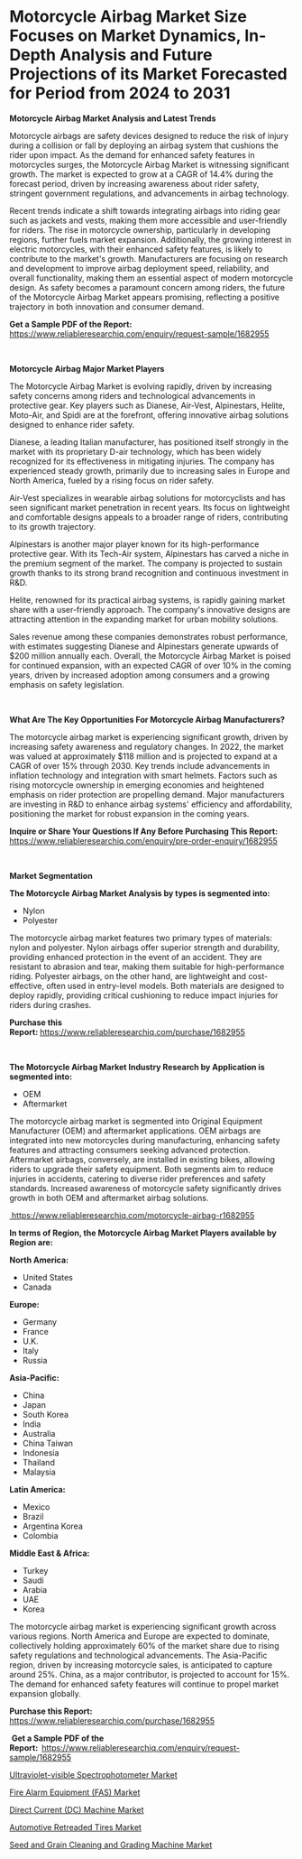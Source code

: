 <p><h1>Motorcycle Airbag Market Size Focuses on Market Dynamics, In-Depth Analysis and Future Projections of its Market Forecasted for Period from 2024 to 2031</h1></p><p><strong>Motorcycle Airbag Market Analysis and Latest Trends</strong></p>
<p><p>Motorcycle airbags are safety devices designed to reduce the risk of injury during a collision or fall by deploying an airbag system that cushions the rider upon impact. As the demand for enhanced safety features in motorcycles surges, the Motorcycle Airbag Market is witnessing significant growth. The market is expected to grow at a CAGR of 14.4% during the forecast period, driven by increasing awareness about rider safety, stringent government regulations, and advancements in airbag technology.</p><p>Recent trends indicate a shift towards integrating airbags into riding gear such as jackets and vests, making them more accessible and user-friendly for riders. The rise in motorcycle ownership, particularly in developing regions, further fuels market expansion. Additionally, the growing interest in electric motorcycles, with their enhanced safety features, is likely to contribute to the market's growth. Manufacturers are focusing on research and development to improve airbag deployment speed, reliability, and overall functionality, making them an essential aspect of modern motorcycle design. As safety becomes a paramount concern among riders, the future of the Motorcycle Airbag Market appears promising, reflecting a positive trajectory in both innovation and consumer demand.</p></p>
<p><strong>Get a Sample PDF of the Report:&nbsp;</strong> <a href="https://www.reliableresearchiq.com/enquiry/request-sample/1682955?utm_campaign=114&utm_medium=2&utm_source=Github&utm_content=ia&utm_term=01112024&utm_id=motorcycle-airbag">https://www.reliableresearchiq.com/enquiry/request-sample/1682955</a></p>
<p>&nbsp;</p>
<p><strong>Motorcycle Airbag Major Market Players</strong></p>
<p><p>The Motorcycle Airbag Market is evolving rapidly, driven by increasing safety concerns among riders and technological advancements in protective gear. Key players such as Dianese, Air-Vest, Alpinestars, Helite, Moto-Air, and Spidi are at the forefront, offering innovative airbag solutions designed to enhance rider safety.</p><p>Dianese, a leading Italian manufacturer, has positioned itself strongly in the market with its proprietary D-air technology, which has been widely recognized for its effectiveness in mitigating injuries. The company has experienced steady growth, primarily due to increasing sales in Europe and North America, fueled by a rising focus on rider safety.</p><p>Air-Vest specializes in wearable airbag solutions for motorcyclists and has seen significant market penetration in recent years. Its focus on lightweight and comfortable designs appeals to a broader range of riders, contributing to its growth trajectory.</p><p>Alpinestars is another major player known for its high-performance protective gear. With its Tech-Air system, Alpinestars has carved a niche in the premium segment of the market. The company is projected to sustain growth thanks to its strong brand recognition and continuous investment in R&D.</p><p>Helite, renowned for its practical airbag systems, is rapidly gaining market share with a user-friendly approach. The company's innovative designs are attracting attention in the expanding market for urban mobility solutions.</p><p>Sales revenue among these companies demonstrates robust performance, with estimates suggesting Dianese and Alpinestars generate upwards of $200 million annually each. Overall, the Motorcycle Airbag Market is poised for continued expansion, with an expected CAGR of over 10% in the coming years, driven by increased adoption among consumers and a growing emphasis on safety legislation.</p></p>
<p>&nbsp;</p>
<p><strong>What Are The Key Opportunities For Motorcycle Airbag Manufacturers?</strong></p>
<p><p>The motorcycle airbag market is experiencing significant growth, driven by increasing safety awareness and regulatory changes. In 2022, the market was valued at approximately $118 million and is projected to expand at a CAGR of over 15% through 2030. Key trends include advancements in inflation technology and integration with smart helmets. Factors such as rising motorcycle ownership in emerging economies and heightened emphasis on rider protection are propelling demand. Major manufacturers are investing in R&D to enhance airbag systems' efficiency and affordability, positioning the market for robust expansion in the coming years.</p></p>
<p><strong>Inquire or Share Your Questions If Any Before Purchasing This Report:</strong> <a href="https://www.reliableresearchiq.com/enquiry/pre-order-enquiry/1682955?utm_campaign=114&utm_medium=2&utm_source=Github&utm_content=ia&utm_term=01112024&utm_id=motorcycle-airbag">https://www.reliableresearchiq.com/enquiry/pre-order-enquiry/1682955</a></p>
<p>&nbsp;</p>
<p><strong>Market Segmentation</strong></p>
<p><strong>The Motorcycle Airbag Market Analysis by types is segmented into:</strong></p>
<p><ul><li>Nylon</li><li>Polyester</li></ul></p>
<p><p>The motorcycle airbag market features two primary types of materials: nylon and polyester. Nylon airbags offer superior strength and durability, providing enhanced protection in the event of an accident. They are resistant to abrasion and tear, making them suitable for high-performance riding. Polyester airbags, on the other hand, are lightweight and cost-effective, often used in entry-level models. Both materials are designed to deploy rapidly, providing critical cushioning to reduce impact injuries for riders during crashes.</p></p>
<p><strong>Purchase this Report:&nbsp;</strong><a href="https://www.reliableresearchiq.com/purchase/1682955?utm_campaign=114&utm_medium=2&utm_source=Github&utm_content=ia&utm_term=01112024&utm_id=motorcycle-airbag">https://www.reliableresearchiq.com/purchase/1682955</a></p>
<p>&nbsp;</p>
<p><strong>The Motorcycle Airbag Market Industry Research by Application is segmented into:</strong></p>
<p><ul><li>OEM</li><li>Aftermarket</li></ul></p>
<p><p>The motorcycle airbag market is segmented into Original Equipment Manufacturer (OEM) and aftermarket applications. OEM airbags are integrated into new motorcycles during manufacturing, enhancing safety features and attracting consumers seeking advanced protection. Aftermarket airbags, conversely, are installed in existing bikes, allowing riders to upgrade their safety equipment. Both segments aim to reduce injuries in accidents, catering to diverse rider preferences and safety standards. Increased awareness of motorcycle safety significantly drives growth in both OEM and aftermarket airbag solutions.</p></p>
<p><a href="https://www.reliableresearchiq.com/motorcycle-airbag-r1682955?utm_campaign=114&utm_medium=2&utm_source=Github&utm_content=ia&utm_term=01112024&utm_id=motorcycle-airbag">&nbsp;https://www.reliableresearchiq.com/motorcycle-airbag-r1682955</a></p>
<p><strong>In terms of Region, the Motorcycle Airbag Market Players available by Region are:</strong></p>
<p>
    <p> <strong> North America: </strong>
        <ul>
            <li>United States</li>
            <li>Canada</li>
        </ul>
        </p> 
    <p> <strong> Europe: </strong>
        <ul>
            <li>Germany</li>
            <li>France</li>
            <li>U.K.</li>
            <li>Italy</li>
            <li>Russia</li>
        </ul>
        </p> 
    <p> <strong> Asia-Pacific: </strong>
        <ul>
            <li>China</li>
            <li>Japan</li>
            <li>South Korea</li>
            <li>India</li>
            <li>Australia</li>
            <li>China Taiwan</li>
            <li>Indonesia</li>
            <li>Thailand</li>
            <li>Malaysia</li>
        </ul>
        </p> 
    <p> <strong> Latin America: </strong>
        <ul>
            <li>Mexico</li>
            <li>Brazil</li>
            <li>Argentina Korea</li>
            <li>Colombia</li>
        </ul>
        </p> 
    <p> <strong> Middle East & Africa: </strong>
        <ul>
            <li>Turkey</li>
            <li>Saudi</li>
            <li>Arabia</li>
            <li>UAE</li>
            <li>Korea</li>
        </ul>
    </p>
    </p>
<p><p>The motorcycle airbag market is experiencing significant growth across various regions. North America and Europe are expected to dominate, collectively holding approximately 60% of the market share due to rising safety regulations and technological advancements. The Asia-Pacific region, driven by increasing motorcycle sales, is anticipated to capture around 25%. China, as a major contributor, is projected to account for 15%. The demand for enhanced safety features will continue to propel market expansion globally.</p></p>
<p><strong>Purchase this Report: </strong><a href="https://www.reliableresearchiq.com/purchase/1682955?utm_campaign=114&utm_medium=2&utm_source=Github&utm_content=ia&utm_term=01112024&utm_id=motorcycle-airbag">https://www.reliableresearchiq.com/purchase/1682955</a></p>
<p>&nbsp;<strong>Get a Sample PDF of the Report:&nbsp;&nbsp;</strong><a href="https://www.reliableresearchiq.com/enquiry/request-sample/1682955?utm_campaign=114&utm_medium=2&utm_source=Github&utm_content=ia&utm_term=01112024&utm_id=motorcycle-airbag">https://www.reliableresearchiq.com/enquiry/request-sample/1682955</a></p>
<p><strong></strong></p>
<p><p><a href="https://www.linkedin.com/pulse/ultraviolet-visible-spectrophotometer-market-investigation-vpkre?utm_campaign=114&utm_medium=2&utm_source=Github&utm_content=ia&utm_term=01112024&utm_id=motorcycle-airbag">Ultraviolet-visible Spectrophotometer Market</a></p><p><a href="https://issuu.com/reportprime-2/docs/fire-alarm-equipment-fas-market-siz_8b7432df1c7ec7?utm_campaign=114&utm_medium=2&utm_source=Github&utm_content=ia&utm_term=01112024&utm_id=motorcycle-airbag">Fire Alarm Equipment (FAS) Market</a></p><p><a href="https://www.linkedin.com/pulse/direct-current-dc-machine-market-overview-forecast-2024-gp78e?utm_campaign=114&utm_medium=2&utm_source=Github&utm_content=ia&utm_term=01112024&utm_id=motorcycle-airbag">Direct Current (DC) Machine Market</a></p><p><a href="https://github.com/kiara3n0pau/Market-Research-Report-List-1/blob/main/automotive-retreaded-tires-market.md?utm_campaign=114&utm_medium=2&utm_source=Github&utm_content=ia&utm_term=01112024&utm_id=motorcycle-airbag">Automotive Retreaded Tires Market</a></p><p><a href="https://issuu.com/reportprime-2/docs/seed-and-grain-cleaning-and-grading_d22bdaa23c9c5a?utm_campaign=114&utm_medium=2&utm_source=Github&utm_content=ia&utm_term=01112024&utm_id=motorcycle-airbag">Seed and Grain Cleaning and Grading Machine Market</a></p></p>